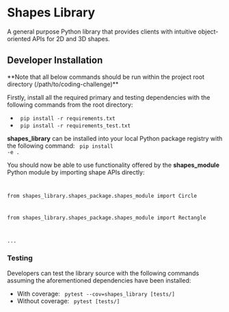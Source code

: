 <h1> Shapes Library </h1>
<p>A general purpose Python library that provides clients with intuitive object-oriented APIs for 2D and 3D shapes.</p>

<h2> Developer Installation </h2>
<p>**Note that all below commands should be run within the project root directory (/path/to/coding-challenge)**</p>

Firstly, install all the required primary and testing dependencies with the following commands from the root directory:

- <code> pip install -r requirements.txt </code>
- <code> pip install -r requirements_test.txt </code>

**shapes_library** can be installed into your local Python package registry with the following command: <code> pip install -e . </code>

You should now be able to use functionality offered by the **shapes_module** Python module by importing shape APIs directly:
<code>

from shapes_library.shapes_package.shapes_module import Circle

from shapes_library.shapes_package.shapes_module import Rectangle

...
</code>

<h3> Testing </h3>
Developers can test the library source with the following commands assuming the aforementioned dependencies have been installed:

- With coverage: <code> pytest --cov=shapes_library [tests/] </code>
- Without coverage: <code> pytest [tests/]</code>

